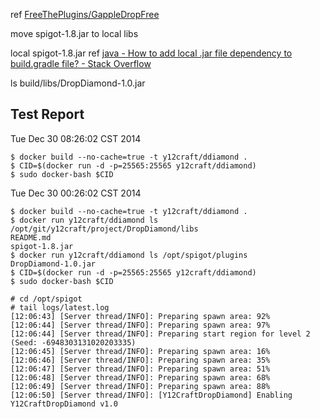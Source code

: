 ref [FreeThePlugins/GappleDropFree](https://github.com/FreeThePlugins/GappleDropFree)

move spigot-1.8.jar to local libs

local spigot-1.8.jar ref [java - How to add local .jar file dependency to build.gradle file? - Stack Overflow](http://stackoverflow.com/questions/20700053/how-to-add-local-jar-file-dependency-to-build-gradle-file)

ls build/libs/DropDiamond-1.0.jar

## Test Report

Tue Dec 30 08:26:02 CST 2014

```
$ docker build --no-cache=true -t y12craft/ddiamond .
$ CID=$(docker run -d -p=25565:25565 y12craft/ddiamond)
$ sudo docker-bash $CID
```

Tue Dec 30 00:26:02 CST 2014

```
$ docker build --no-cache=true -t y12craft/ddiamond .
$ docker run y12craft/ddiamond ls /opt/git/y12craft/project/DropDiamond/libs
README.md
spigot-1.8.jar
$ docker run y12craft/ddiamond ls /opt/spigot/plugins
DropDiamond-1.0.jar
$ CID=$(docker run -d -p=25565:25565 y12craft/ddiamond)
$ sudo docker-bash $CID

# cd /opt/spigot
# tail logs/latest.log
[12:06:43] [Server thread/INFO]: Preparing spawn area: 92%
[12:06:44] [Server thread/INFO]: Preparing spawn area: 97%
[12:06:44] [Server thread/INFO]: Preparing start region for level 2 (Seed: -6948303131020203335)
[12:06:45] [Server thread/INFO]: Preparing spawn area: 16%
[12:06:46] [Server thread/INFO]: Preparing spawn area: 35%
[12:06:47] [Server thread/INFO]: Preparing spawn area: 51%
[12:06:48] [Server thread/INFO]: Preparing spawn area: 68%
[12:06:49] [Server thread/INFO]: Preparing spawn area: 88%
[12:06:50] [Server thread/INFO]: [Y12CraftDropDiamond] Enabling Y12CraftDropDiamond v1.0

```

